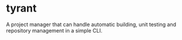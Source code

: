 tyrant
======

A project manager that can handle automatic building, unit testing and repository management in a simple CLI.
